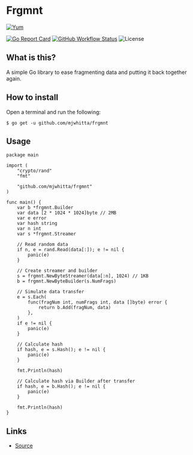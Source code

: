 # Frgmnt

[![Yum](https://img.shields.io/badge/-Buy%20me%20a%20cookie-blue?labelColor=grey&logo=cookiecutter&style=for-the-badge)](https://www.buymeacoffee.com/mjwhitta)

[![Go Report Card](https://goreportcard.com/badge/github.com/mjwhitta/frgmnt?style=for-the-badge)](https://goreportcard.com/report/github.com/mjwhitta/frgmnt)
[![GitHub Workflow Status](https://img.shields.io/github/actions/workflow/status/mjwhitta/frgmnt/ci.yaml?style=for-the-badge)](https://github.com/mjwhitta/frgmnt/actions)
![License](https://img.shields.io/github/license/mjwhitta/frgmnt?style=for-the-badge)

## What is this?

A simple Go library to ease fragmenting data and putting it back
together again.

## How to install

Open a terminal and run the following:

```
$ go get -u github.com/mjwhitta/frgmnt
```

## Usage

```
package main

import (
    "crypto/rand"
    "fmt"

    "github.com/mjwhitta/frgmnt"
)

func main() {
    var b *frgmnt.Builder
    var data [2 * 1024 * 1024]byte // 2MB
    var e error
    var hash string
    var n int
    var s *frgmnt.Streamer

    // Read random data
    if n, e = rand.Read(data[:]); e != nil {
        panic(e)
    }

    // Create streamer and builder
    s = frgmnt.NewByteStreamer(data[:n], 1024) // 1KB
    b = frgmnt.NewByteBuilder(s.NumFrags)

    // Simulate data transfer
    e = s.Each(
        func(fragNum int, numFrags int, data []byte) error {
            return b.Add(fragNum, data)
        },
    )
    if e != nil {
        panic(e)
    }

    // Calculate hash
    if hash, e = s.Hash(); e != nil {
        panic(e)
    }

    fmt.Println(hash)

    // Calculate hash via Builder after transfer
    if hash, e = b.Hash(); e != nil {
        panic(e)
    }

    fmt.Println(hash)
}
```

## Links

- [Source](https://github.com/mjwhitta/frgmnt)
